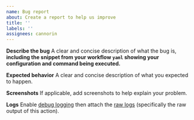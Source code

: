 ```yaml
---
name: Bug report
about: Create a report to help us improve
title: ''
labels: ''
assignees: cannorin
---
```


**Describe the bug**
A clear and concise description of what the bug is, **including the snippet from your workflow `yaml` showing your configuration and command being executed.**

**Expected behavior**
A clear and concise description of what you expected to happen.

**Screenshots**
If applicable, add screenshots to help explain your problem.

**Logs**
Enable [debug logging](https://docs.github.com/en/actions/monitoring-and-troubleshooting-workflows/enabling-debug-logging#enabling-step-debug-logging) then attach the [raw logs](https://docs.github.com/en/actions/monitoring-and-troubleshooting-workflows/using-workflow-run-logs#downloading-logs) (specifically the raw output of this action).
